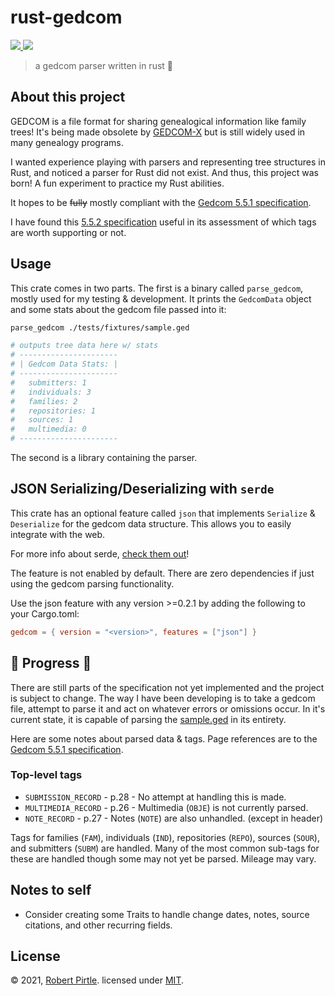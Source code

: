 # rust-gedcom

<a href="https://crates.io/crates/gedcom">
    <img style="display: inline!important" src="https://img.shields.io/crates/v/gedcom.svg"></img>
</a>
<a href="https://docs.rs/gedcom">
    <img style="display: inline!important" src="https://docs.rs/gedcom/badge.svg"></img>
</a>

> a gedcom parser written in rust 🦀

## About this project

GEDCOM is a file format for sharing genealogical information like family trees! It's being made obsolete by [GEDCOM-X](https://github.com/FamilySearch/gedcomx) but is still widely used in many genealogy programs.

I wanted experience playing with parsers and representing tree structures in Rust, and noticed a parser for Rust did not exist. And thus, this project was born! A fun experiment to practice my Rust abilities.

It hopes to be ~~fully~~ mostly compliant with the [Gedcom 5.5.1 specification](https://edge.fscdn.org/assets/img/documents/ged551-5bac5e57fe88dd37df0e153d9c515335.pdf).

I have found this [5.5.2 specification](https://jfcardinal.github.io/GEDCOM-5.5.2/gedcom-5.5.2.html) useful in its assessment of which tags are worth supporting or not.

## Usage

This crate comes in two parts. The first is a binary called `parse_gedcom`, mostly used for my testing & development. It prints the `GedcomData` object and some stats about the gedcom file passed into it:
```bash
parse_gedcom ./tests/fixtures/sample.ged

# outputs tree data here w/ stats
# ----------------------
# | Gedcom Data Stats: |
# ----------------------
#   submitters: 1
#   individuals: 3
#   families: 2
#   repositories: 1
#   sources: 1
#   multimedia: 0
# ----------------------
```

The second is a library containing the parser.

## JSON Serializing/Deserializing with `serde`
This crate has an optional feature called `json` that implements `Serialize` & `Deserialize` for the gedcom data structure. This allows you to easily integrate with the web.

For more info about serde, [check them out](https://serde.rs/)!

The feature is not enabled by default. There are zero dependencies if just using the gedcom parsing functionality.

Use the json feature with any version >=0.2.1 by adding the following to your Cargo.toml:
```toml
gedcom = { version = "<version>", features = ["json"] }
```

## 🚧 Progress 🚧

There are still parts of the specification not yet implemented and the project is subject to change. The way I have been developing is to take a gedcom file, attempt to parse it and act on whatever errors or omissions occur. In it's current state, it is capable of parsing the [sample.ged](tests/fixtures/sample.ged) in its entirety.

Here are some notes about parsed data & tags. Page references are to the [Gedcom 5.5.1 specification](https://edge.fscdn.org/assets/img/documents/ged551-5bac5e57fe88dd37df0e153d9c515335.pdf).

### Top-level tags

* `SUBMISSION_RECORD` - p.28 - No attempt at handling this is made.
* `MULTIMEDIA_RECORD` - p.26 - Multimedia (`OBJE`) is not currently parsed.
* `NOTE_RECORD` - p.27 - Notes (`NOTE`) are also unhandled. (except in header)

Tags for families (`FAM`), individuals (`IND`), repositories (`REPO`), sources (`SOUR`), and submitters (`SUBM`) are handled. Many of the most common sub-tags for these are handled though some may not yet be parsed. Mileage may vary.


## Notes to self

* Consider creating some Traits to handle change dates, notes, source citations, and other recurring fields.

## License

© 2021, [Robert Pirtle](https://robert.pirtle.xyz/). licensed under [MIT](license.md).
